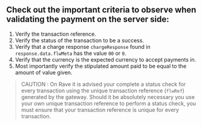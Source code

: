 ## Check out the important criteria to observe when validating the payment on the server side:

1. Verify the transaction reference.
2. Verify the status of the transaction to be a success.
3. Verify that a charge response `chargeResponse` found in `response.data.flwMeta` has the value `00` or `0`.
4. Verify that the currency is the expected currency to accept payments in.
5. Most importantly verify the stipulated amount paid to be equal to the amount of value given.


> CAUTION : On Rave it is advised your complete a status check for every transaction using the unique transaction reference (`flwRef`) generated by the gateway. Should it be absolutely necessary you use your own unique transaction reference to perform a status check, you must ensure that your transaction reference is unique for every transaction.